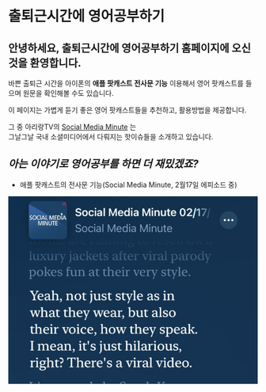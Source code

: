 # 출퇴근시간에 영어공부하기
## 안녕하세요, **출퇴근시간에 영어공부하기** 홈페이지에 오신 것을 환영합니다.

  바쁜 출퇴근 시간을 아이폰의 **애플 팟캐스트 전사문 기능** 이용해서
  영어 팟캐스트를 들으며 원문을 확인해볼 수도 있습니다.   
  
  이 페이지는 가볍게 듣기 좋은 영어 팟캐스트들을 추천하고, 활용방법을 제공합니다.
  
  그 중 아리랑TV의 [Social Media Minute](https://podcasts.apple.com/us/podcast/social-media-minute/id1614368070) 는   
  그날그날 국내 소셜미디어에서 다뤄지는 핫이슈들을 소개하고 있습니다.   

  *아는 이야기로 영어공부를 하면 더 재밌겠죠?*
---------------------------------------

- 애플 팟캐스트의 전사문 기능(Social Media Minute, 2월17일 에피소드 중)

![애플 팟캐스트 전사문 기능](img/IMG_0233.jpg)
